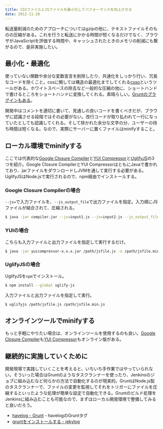 ```yaml
---
title: CSSファイルとJSファイルを最小化してパフォーマンスを向上させる
date: 2012-11-28
---
```


転送量削減のためのアプローチについてはgzipの他に、テキストファイルそのものの圧縮がある。これを行うと転送にかかる時間が短くなるだけでなく、ブラウザがJavaScriptを評価する時間や、キャッシュされたときのメモリの削減にも繋がるので、是非実施したい。

## 最小化・最適化

使っていない関数や余分な変数宣言を削除したり、共通化をしっかり行い、冗長なコードを除くこと。cssに関しては構造の最適化までしてくれる[csso](https://github.com/css/csso)というツールがある。ホワイトスペースの除去など一般的な圧縮の他に、ショートハンドで書けるところをショートハンドに変換してくれる。素晴らしい。[Gruntのプラグインもある](http://t32k.me/mol/log/csso-and-grunt-csso/)。

開発中はコメントを適切に書いて、見通しの良いコードを書くべきだが、ブラウザに認識させる段階ではその必要がない。改行コードが取り払われて一行になっていたとしても認識してくれる。そして除かれた余分な文字の分、ユーザーの待ち時間は短くなる。なので、実際にサーバーに置くファイルはminifyすること。

## ローカル環境でminifyする

ここでは代表的な[Google Closure Compiler](https://developers.google.com/closure/compiler/?hl=ja)と[YUI Compressor](http://developer.yahoo.com/yui/compressor/)と[UglifyJS](https://github.com/mishoo/UglifyJS)の3つを紹介。Google Closure CompilerとYUI CompressorはともにJavaで書かれており、jarファイルをダウンロードしJVMを通して実行する必要がある。UglifyJSはNode.jsで実行されるので、npm経由でインストールする。

### Google Closure Compilerの場合

`--js=`で入力ファイルを、`--js_output_file`で出力ファイルを指定。入力順にJSファイルが結合されて、圧縮される。

```sh
$ java -jar compiler.jar --js=input1.js --js=input2.js --js_output_file=out.js
```

### YUIの場合

こちらも入力ファイルと出力ファイルを指定して実行するだけ。

```bash
$ java -jar yuicompressor-x.x.x.jar /path/jsfile.js -o /path/jsfile.min.js
```

### UglifyJSの場合

UglifyJSを`npm`でインストール。

```bash
$ npm install --global uglify-js
```

入力ファイルと出力ファイルを指定して実行。

```bash
$ uglifyjs /path/jsfile.js /path/jsfile.min.js
```

## オンラインツールでminifyする

もっと手軽にやりたい場合は、オンラインツールを使用するのも良い。[Google Closure Compiler](http://closure-compiler.appspot.com/)も[YUI Compressor](http://refresh-sf.com/yui/)もオンライン版がある。

## 継続的に実施していくために

開発現場で実践していくことを考えると、いちいち手作業ではやっていられない。そういった場合はGruntのようなタスクランナーを使ったり、Jenkinsのジョブに組み込むなど何らかの方法で自動化するのが現実的。GruntはNode.js製のタスクランナーで、ファイルの変更を監視してそれをトリガーにファイルを圧縮するといったような処理が簡単な設定で自動化できる。Gruntのビルド処理をJenkinsに組み込むことも可能なので、まずはローカル開発環境で整備してみると良いだろう。

- [havelog - Grunt](http://havelog.ayumusato.com/tag/Grunt/) - havelogのGruntタグ
- [gruntをインストールする - jekylog](http://fingaholic.github.com/posts/2012-05-01-grunt.html)
